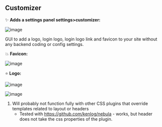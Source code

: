 Customizer
----------

:sparkles:	**Adds a settings panel settings>customizer:**

![image](https://user-images.githubusercontent.com/26339368/47173862-3a266400-d2dd-11e8-8065-7d565eac1489.png)


GUI to add a logo, login logo, login logo link and favicon to your site without any backend coding or config settings.

:boom:	**Favicon:**

![image](https://user-images.githubusercontent.com/26339368/47174055-a43f0900-d2dd-11e8-9932-430e11b74fea.png)


:star:  **Logo:**

![image](https://user-images.githubusercontent.com/26339368/47174135-cf295d00-d2dd-11e8-8237-493a3013e2ba.png)

![image](https://user-images.githubusercontent.com/26339368/47174103-bf117d80-d2dd-11e8-972d-1e0167218e31.png)


1. Will probably not function fully with other CSS plugins that override templates related to layout or headers
   * Tested with https://github.com/kenlog/nebula - works, but header does not take the css properties of the plugin.
